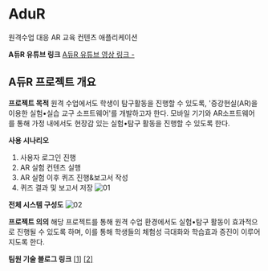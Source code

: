 # AduR
원격수업 대응 AR 교육 컨텐츠 애플리케이션

**A듀R 유튜브 링크**
[A듀R 유튜브 영상 링크 - ](https://youtu.be/vaRLQqznjwE)  



## A듀R 프로젝트 개요
**프로젝트 목적**
원격 수업에서도 학생이 탐구활동을 진행할 수 있도록, '증강현실(AR)을 이용한 실험•실습 교구 소프트웨어'를 개발하고자 한다. 
모바일 기기와 AR소프트웨어를 통해 가정 내에서도 현장감 있는 실험•탐구 활동을 진행할 수 있도록 한다.


**사용 시나리오**
  1. 사용자 로그인 진행
  2. AR 실험 컨텐츠 실행
  3. AR 실험 이후 퀴즈 진행&보고서 작성
  4. 퀴즈 결과 및 보고서 저장
![01](https://user-images.githubusercontent.com/71182889/101909652-22b73d00-3c01-11eb-8fee-8af12f149b9d.jpg)


**전체 시스템 구성도**
![02](https://user-images.githubusercontent.com/71182889/101909661-26e35a80-3c01-11eb-9835-4369088414f7.jpg)


**프로젝트 의의**
해당 프로젝트를 통해 원격 수업 환경에서도 실험•탐구 활동이 효과적으로 진행될 수 있도록 하며, 
이를 통해 학생들의 체험성 극대화와 학습효과 증진이 이루어지도록 한다.


**팀원 기술 블로그 링크**
[[1]](http://blog.daum.net/5eonhdev) 
[[2]](http://blog.daum.net/super-cse-power/2)


